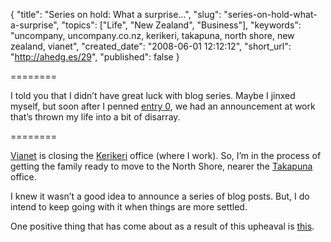 {
  "title": "Series on hold: What a surprise&#8230;",
  "slug": "series-on-hold-what-a-surprise",
  "topics": ["Life", "New Zealand", "Business"],
  "keywords": "uncompany, uncompany.co.nz, kerikeri, takapuna, north shore, new zealand, vianet",
  "created_date": "2008-06-01 12:12:12",
  "short_url": "http://ahedg.es/29",
  "published": false
}

========

I told you that I didn&#8217;t have great luck with blog series. Maybe I jinxed myself, but soon after I penned <a href="http://andrew.hedges.name/blog/2008/05/13/widget-javascript-the-un-series-part-0">entry 0</a>, we had an announcement at work that&#8217;s thrown my life into a bit of disarray.

========

<p class="outdent"><a href="http://vianet.travel/">Vianet</a> is closing the <a href="http://maps.google.com/maps?f=q&hl=en&geocode=&q=Kerikeri,+Northland,+New+Zealand&ie=UTF8&z=12&iwloc=addr">Kerikeri</a> office (where I work). So, I&#8217;m in the process of getting the family ready to move to the North Shore, nearer the <a href="http://maps.google.com/maps?f=q&hl=en&geocode=&q=Takapuna,+Auckland,+New+Zealand&ie=UTF8&z=15&iwloc=addr">Takapuna</a> office.</p>
<p>I knew it wasn&#8217;t a good idea to announce a series of blog posts. But, I do intend to keep going with it when things are more settled.</p>
<p>One positive thing that has come about as a result of this upheaval is <a href="http://uncompany.co.nz/">this</a>.</p>
